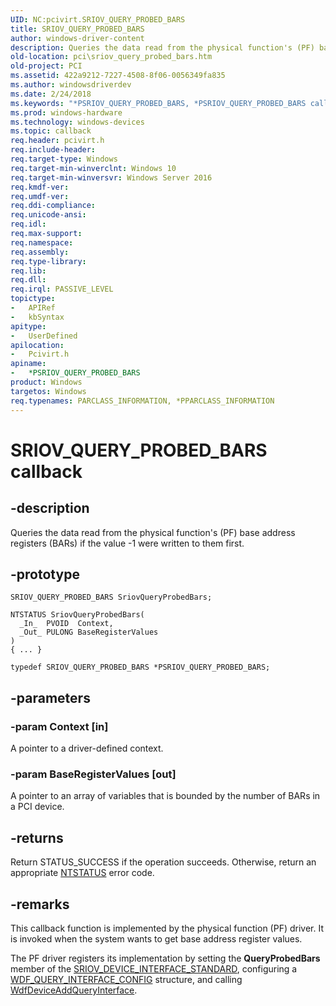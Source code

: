 ```yaml
---
UID: NC:pcivirt.SRIOV_QUERY_PROBED_BARS
title: SRIOV_QUERY_PROBED_BARS
author: windows-driver-content
description: Queries the data read from the physical function's (PF) base address registers (BARs) if the value -1 were written to them first.
old-location: pci\sriov_query_probed_bars.htm
old-project: PCI
ms.assetid: 422a9212-7227-4508-8f06-0056349fa835
ms.author: windowsdriverdev
ms.date: 2/24/2018
ms.keywords: "*PSRIOV_QUERY_PROBED_BARS, *PSRIOV_QUERY_PROBED_BARS callback function pointer [Buses], PCI.sriov_query_probed_bars, SRIOV_QUERY_PROBED_BARS, SriovQueryProbedBars, SriovQueryProbedBars callback function [Buses], pcivirt/SriovQueryProbedBars"
ms.prod: windows-hardware
ms.technology: windows-devices
ms.topic: callback
req.header: pcivirt.h
req.include-header: 
req.target-type: Windows
req.target-min-winverclnt: Windows 10
req.target-min-winversvr: Windows Server 2016
req.kmdf-ver: 
req.umdf-ver: 
req.ddi-compliance: 
req.unicode-ansi: 
req.idl: 
req.max-support: 
req.namespace: 
req.assembly: 
req.type-library: 
req.lib: 
req.dll: 
req.irql: PASSIVE_LEVEL
topictype:
-	APIRef
-	kbSyntax
apitype:
-	UserDefined
apilocation:
-	Pcivirt.h
apiname:
-	*PSRIOV_QUERY_PROBED_BARS
product: Windows
targetos: Windows
req.typenames: PARCLASS_INFORMATION, *PPARCLASS_INFORMATION
---
```


# SRIOV_QUERY_PROBED_BARS callback


## -description



Queries the data read from
    the physical  function's (PF) base address registers (BARs) if the value -1 were written to them first.


## -prototype


````
SRIOV_QUERY_PROBED_BARS SriovQueryProbedBars;

NTSTATUS SriovQueryProbedBars(
  _In_  PVOID  Context,
  _Out_ PULONG BaseRegisterValues
)
{ ... }

typedef SRIOV_QUERY_PROBED_BARS *PSRIOV_QUERY_PROBED_BARS;
````


## -parameters




### -param Context [in]

A pointer to a driver-defined context.
                    
                


### -param BaseRegisterValues [out]

A pointer to an array of variables that is bounded by the number of BARs in a PCI device.


## -returns




Return STATUS_SUCCESS if the operation succeeds. Otherwise, return an appropriate <a href="https://msdn.microsoft.com/7792201b-63bb-4db5-803d-2af02893d505">NTSTATUS</a> error code.




## -remarks



This callback function is implemented by the physical function (PF) driver. It is invoked  when the system wants to get base address register values. 

The PF driver registers its implementation by setting the <b>QueryProbedBars</b> member of the <a href="https://msdn.microsoft.com/c71add7d-9920-4b2f-a46a-4a09a94f3900">SRIOV_DEVICE_INTERFACE_STANDARD</a>, configuring a <a href="..\wdfqueryinterface\ns-wdfqueryinterface-_wdf_query_interface_config.md">WDF_QUERY_INTERFACE_CONFIG</a> structure, and calling <a href="..\wdfqueryinterface\nf-wdfqueryinterface-wdfdeviceaddqueryinterface.md">WdfDeviceAddQueryInterface</a>.




